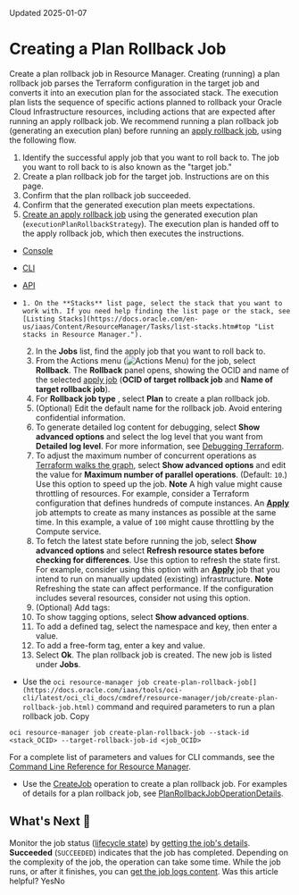 Updated 2025-01-07
# Creating a Plan Rollback Job
Create a plan rollback job in Resource Manager.
Creating (running) a plan rollback job parses the Terraform configuration in the target job and converts it into an execution plan for the associated stack. The execution plan lists the sequence of specific actions planned to rollback your Oracle Cloud Infrastructure resources, including actions that are expected after running an apply rollback job.
We recommend running a plan rollback job (generating an execution plan) before running an [apply rollback job](https://docs.oracle.com/en-us/iaas/Content/ResourceManager/Tasks/create-job-apply-rollback.htm#top "Create an apply rollback job in Resource Manager."), using the following flow.
  1. Identify the successful apply job that you want to roll back to.
The job you want to roll back to is also known as the "target job."
  2. Create a plan rollback job for the target job.
Instructions are on this page.
  3. Confirm that the plan rollback job succeeded.
  4. Confirm that the generated execution plan meets expectations.
  5. [Create an apply rollback job](https://docs.oracle.com/en-us/iaas/Content/ResourceManager/Tasks/create-job-apply-rollback.htm#top "Create an apply rollback job in Resource Manager.") using the generated execution plan (`executionPlanRollbackStrategy`).
The execution plan is handed off to the apply rollback job, which then executes the instructions.


  * [Console](https://docs.oracle.com/en-us/iaas/Content/ResourceManager/Tasks/create-job-plan-rollback.htm)
  * [CLI](https://docs.oracle.com/en-us/iaas/Content/ResourceManager/Tasks/create-job-plan-rollback.htm)
  * [API](https://docs.oracle.com/en-us/iaas/Content/ResourceManager/Tasks/create-job-plan-rollback.htm)


  *     1. On the **Stacks** list page, select the stack that you want to work with. If you need help finding the list page or the stack, see [Listing Stacks](https://docs.oracle.com/en-us/iaas/Content/ResourceManager/Tasks/list-stacks.htm#top "List stacks in Resource Manager.").
    2. In the **Jobs** list, find the apply job that you want to roll back to.
    3. From the Actions menu (![Actions Menu](https://docs.oracle.com/en-us/iaas/Content/libraries/global-images/actions-menu.png)) for the job, select **Rollback**.
The **Rollback** panel opens, showing the OCID and name of the selected [apply job](https://docs.oracle.com/en-us/iaas/Content/ResourceManager/Tasks/create-job-apply.htm#top "Create an apply job in Resource Manager.") (**OCID of target rollback job** and **Name of target rollback job**).
    4. For **Rollback job type** , select **Plan** to create a plan rollback job.
    5. (Optional) Edit the default name for the rollback job. Avoid entering confidential information.
    6. To generate detailed log content for debugging, select **Show advanced options** and select the log level that you want from **Detailed log level**.
For more information, see [Debugging Terraform](https://developer.hashicorp.com/terraform/internals/debugging).
    7. To adjust the maximum number of concurrent operations as [Terraform walks the graph](https://developer.hashicorp.com/terraform/internals/graph#walking-the-graph), select **Show advanced options** and edit the value for **Maximum number of parallel operations**. (Default: `10`.) Use this option to speed up the job.
**Note** A high value might cause throttling of resources. For example, consider a Terraform configuration that defines hundreds of compute instances. An [**Apply**](https://docs.oracle.com/en-us/iaas/Content/ResourceManager/Tasks/create-job-apply.htm#top "Create an apply job in Resource Manager.") job attempts to create as many instances as possible at the same time. In this example, a value of `100` might cause throttling by the Compute service.
    8. To fetch the latest state before running the job, select **Show advanced options** and select **Refresh resource states before checking for differences**.
Use this option to refresh the state first. For example, consider using this option with an [**Apply**](https://docs.oracle.com/en-us/iaas/Content/ResourceManager/Tasks/create-job-apply.htm#top "Create an apply job in Resource Manager.") job that you intend to run on manually updated (existing) infrastructure.
**Note** Refreshing the state can affect performance. If the configuration includes several resources, consider not using this option.
    9. (Optional) Add tags:
      1. To show tagging options, select **Show advanced options**.
      2. To add a defined tag, select the namespace and key, then enter a value.
      3. To add a free-form tag, enter a key and value.
    10. Select **Ok**.
The plan rollback job is created. The new job is listed under **Jobs**.
  * Use the `oci resource-manager job create-plan-rollback-job[](https://docs.oracle.com/iaas/tools/oci-cli/latest/oci_cli_docs/cmdref/resource-manager/job/create-plan-rollback-job.html)` command and required parameters to run a plan rollback job.
Copy
```
oci resource-manager job create-plan-rollback-job --stack-id <stack_OCID> --target-rollback-job-id <job_OCID>
```

For a complete list of parameters and values for CLI commands, see the [Command Line Reference for Resource Manager](https://docs.oracle.com/iaas/tools/oci-cli/latest/oci_cli_docs/cmdref/resource-manager.html).
  * Use the [CreateJob](https://docs.oracle.com/iaas/api/#/en/resourcemanager/latest/Job/CreateJob) operation to create a plan rollback job.
For examples of details for a plan rollback job, see [PlanRollbackJobOperationDetails](https://docs.oracle.com/iaas/api/#/en/resourcemanager/latest/datatypes/PlanRollbackJobOperationDetails).


## What's Next 🔗 
Monitor the job status ([lifecycle state](https://docs.oracle.com/en-us/iaas/Content/ResourceManager/Tasks/jobs.htm#lifecycle "Review possible lifecycle states for jobs.")) by [getting the job's details](https://docs.oracle.com/en-us/iaas/Content/ResourceManager/Tasks/get-job.htm#top "Get the details of a job in Resource Manager. You can view name, type, status, and other key information about jobs for a specific compartment or stack. For configurations stored in Git, job details include the relevant commit identifier."). **Succeeded** (`SUCCEEDED`) indicates that the job has completed. Depending on the complexity of the job, the operation can take some time. While the job runs, or after it finishes, you can [get the job logs content](https://docs.oracle.com/en-us/iaas/Content/ResourceManager/Tasks/get-job-logs-content.htm#top "Download console logs \(raw .txt job logs content\) for a job in Resource Manager.").
Was this article helpful?
YesNo

